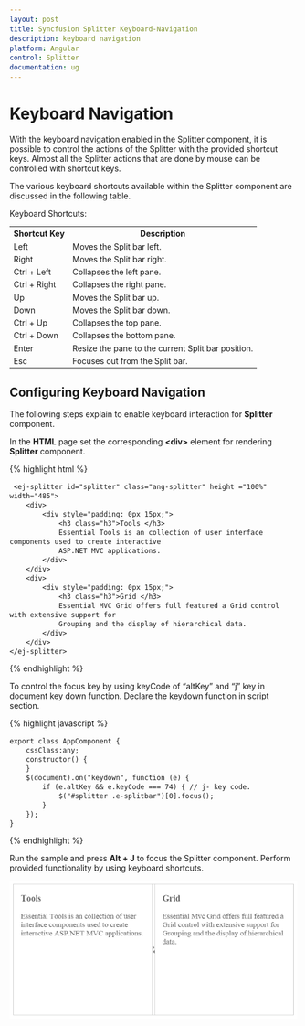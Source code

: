 ```yaml
---
layout: post
title: Syncfusion Splitter Keyboard-Navigation
description: keyboard navigation
platform: Angular
control: Splitter
documentation: ug
---
```


# Keyboard Navigation

With the keyboard navigation enabled in the Splitter component, it is possible to control the actions of the Splitter with the provided shortcut keys. Almost all the Splitter actions that are done by mouse can be controlled with shortcut keys.

The various keyboard shortcuts available within the Splitter component are discussed in the following table.

Keyboard Shortcuts:


<table>
<tr>
<th>
Shortcut Key</th><th>
Description</th></tr>
<tr>
<td>
Left</td><td>
Moves the Split bar left. </td></tr>
<tr>
<td>
Right</td><td>
Moves the Split bar right. </td></tr>
<tr>
<td>
Ctrl + Left</td><td>
Collapses the left pane.</td></tr>
<tr>
<td>
Ctrl + Right</td><td>
Collapses the right pane.</td></tr>
<tr>
<td>
Up</td><td>
Moves the Split bar up.</td></tr>
<tr>
<td>
Down</td><td>
Moves the Split bar down.</td></tr>
<tr>
<td>
Ctrl + Up</td><td>
Collapses the top pane.</td></tr>
<tr>
<td>
Ctrl + Down</td><td>
Collapses the bottom pane.</td></tr>
<tr>
<td>
Enter</td><td>
Resize the pane to the current Split bar position.</td></tr>
<tr>
<td>
Esc</td><td>
Focuses out from the Split bar.</td></tr>
</table>

## Configuring Keyboard Navigation

The following steps explain to enable keyboard interaction for **Splitter** component.

In the **HTML** page set the corresponding **&lt;div&gt;** element for rendering **Splitter** component. 

{% highlight html %}

     <ej-splitter id="splitter" class="ang-splitter" height ="100%" width="485">		
        <div>
            <div style="padding: 0px 15px;">
                <h3 class="h3">Tools </h3>
                Essential Tools is an collection of user interface components used to create interactive
                ASP.NET MVC applications.
            </div>
        </div>
        <div>
            <div style="padding: 0px 15px;">
                <h3 class="h3">Grid </h3>
                Essential MVC Grid offers full featured a Grid control with extensive support for
                Grouping and the display of hierarchical data.
            </div>
        </div>
    </ej-splitter>

{% endhighlight %}


To control the focus key by using keyCode of “altKey” and “j” key in document key down function. Declare the keydown function in script section.


{% highlight javascript %}


    export class AppComponent {
        cssClass:any;   
        constructor() {
        }
        $(document).on("keydown", function (e) {
            if (e.altKey && e.keyCode === 74) { // j- key code.
                $("#splitter .e-splitbar")[0].focus();
            }
        });
    }
   
{% endhighlight %}

Run the sample and press **Alt + J** to focus the Splitter component. Perform provided functionality by using keyboard shortcuts.

![Keyboard Navigations](Keyboard-Navigation_images\Keyboard-Navigation_img1.png) 

